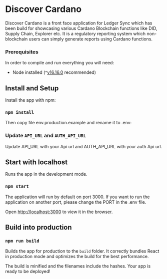 # Discover Cardano

Discover Cardano is a front face application for Ledger Sync which has been build for showcasing various Cardano Blockchain functions like DID, Supply Chain, Explorer etc. It is a regulatory reporting system which non-blockchain users can simply generate reports using Cardano functions.

### Prerequisites

In order to compile and run everything you will need:

- Node installed (^[v16.16.0](https://nodejs.org/en/blog/release/v16.16.0/) recommended)


## Install and Setup

Install the app with npm:

### `npm install`

Then copy file env.production.example and rename it to .env:

### Update `API_URL` and `AUTH_API_URL`

Update API_URL with your Api url and AUTH_API_URL with your auth Api url.

## Start with localhost

Runs the app in the development mode.

### `npm start`

The application will run by default on port 3000. If you want to run the application on another port, please change the PORT in the .env file.

Open [http://localhost:3000](http://localhost:3000) to view it in the browser.

## Build into production

### `npm run build`

Builds the app for production to the `build` folder.
It correctly bundles React in production mode and optimizes the build for the best performance.

The build is minified and the filenames include the hashes.
Your app is ready to be deployed!